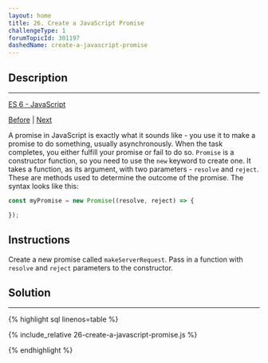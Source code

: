 ```yaml
---
layout: home 
title: 26. Create a JavaScript Promise
challengeType: 1
forumTopicId: 301197
dashedName: create-a-javascript-promise
---
```


<div class="row">
<div class="columnStmt" markdown="1">

## Description
------

[ES 6 -  JavaScript](./README.md) 

[Before](./25-import-a-default-export.md)  | [Next](./27-complete-a-promise-with-resolve-and-reject.md)

A promise in JavaScript is exactly what it sounds like - you use it to make a promise to do something, usually asynchronously. When the task completes, you either fulfill your promise or fail to do so. `Promise` is a constructor function, so you need to use the `new` keyword to create one. It takes a function, as its argument, with two parameters - `resolve` and `reject`. These are methods used to determine the outcome of the promise. The syntax looks like this:

```js
const myPromise = new Promise((resolve, reject) => {

});
```

##  Instructions

Create a new promise called `makeServerRequest`. Pass in a function with `resolve` and `reject` parameters to the constructor.

</div>
<div class="columnSol" markdown="1">

## Solution
------

{% highlight sql linenos=table %}

{% include_relative 26-create-a-javascript-promise.js %}

{% endhighlight %}

</div>
</div>


